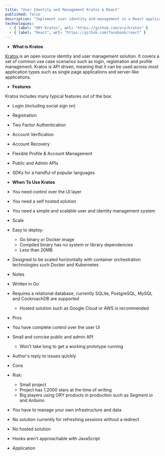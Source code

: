 ```yaml
---
title: "User Identity and Management Kratos & React"
published: false
description: "Implement user identity and management in a React application with ORY Kratos, an open source solution for user login, registration, two factor authentication and profile management."
technologies:
  - { label: "ORY Kratos", url: "https://github.com/ory/kratos" }
  - { label: "React", url: "https://github.com/facebook/react" }
---
```

- **What is Kratos**

[Kratos](https://github.com/ory/kratos) is an open source identity and user management solution. It covers a set of common use case scenarios such as login, registration and profile management. Kratos is API driven, meaning that it can be used across most application types such as single page applications and server-like applications.

- **Features**

Kratos includes many typical features out of the box:

- Login (including social sign on)
- Registration
- Two Factor Authentication
- Account Verification
- Account Recovery
- Flexible Profile & Account Management
- Public and Admin APIs
- SDKs for a handful of popular languages

- **When To Use Kratos**

- You need control over the UI layer
- You need a self hosted solution
- You need a simple and scalable user and identity management system

- Scale

- Easy to deploy: 
  - Go binary or Docker image
  - Compiled binary has no system or library dependencies
  - Less than 20MB
- Designed to be scaled horizontally with container orchestration technologies such Docker and Kubernetes

- Notes

- Written in Go
- Requires a relational database, currently SQLite, PostgreSQL, MySQL and CockroachDB are supported
  - Hosted solution such as Google Cloud or AWS is recommended 

- Pros

- You have complete control over the user UI
- Small and concise public and admin API
  - Won't take long to get a working prototype running
- Author's reply to issues quickly

- Cons

- Risk: 
  - Small project
  - Project has 1,2000 stars at the time of writing
  - Big players using ORY products in production such as Segment.io and Arduino
- You have to manage your own infrastructure and data
- No solution currently for refreshing sessions without a redirect
- No hosted solution

- Hooks aren't approachable with JavaScript

- Application

